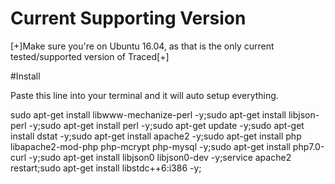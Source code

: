 # Current Supporting Version

[+]Make sure you're on Ubuntu 16.04, as that is the only current tested/supported version of Traced[+]

#Install

Paste this line into your terminal and it will auto setup everything.

sudo apt-get install libwww-mechanize-perl -y;sudo apt-get install libjson-perl -y;sudo apt-get install perl -y;sudo apt-get update -y;sudo apt-get install dstat -y;sudo apt-get install apache2 -y;sudo apt-get install php libapache2-mod-php php-mcrypt php-mysql -y;sudo apt-get install php7.0-curl -y;sudo apt-get install libjson0 libjson0-dev -y;service apache2 restart;sudo apt-get install libstdc++6:i386 -y;
